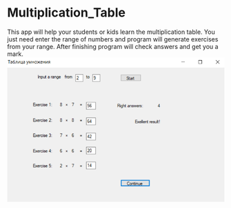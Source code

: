 # Multiplication_Table
This app will help your students or kids learn the multiplication table. You just need enter the range of numbers and program will generate exercises from your range. After finishing program will check answers and get you a mark.
![image](2019-09-15(4).png)
